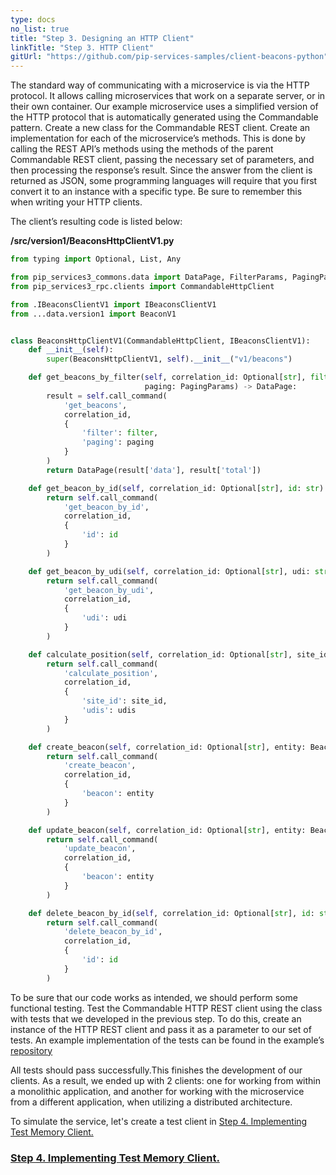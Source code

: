 ```yaml
---
type: docs
no_list: true
title: "Step 3. Designing an HTTP Client"
linkTitle: "Step 3. HTTP Client" 
gitUrl: "https://github.com/pip-services-samples/client-beacons-python"
---
```


The standard way of communicating with a microservice is via the HTTP protocol. It allows calling microservices that work on a separate server, or in their own container. Our example microservice uses a simplified version of the HTTP protocol that is automatically generated using the Commandable pattern.
Create a new class for the Commandable REST client. Create an implementation for each of the microservice’s methods. This is done by calling the REST API’s methods using the methods of the parent Commandable REST client, passing the necessary set of parameters, and then processing the response’s result. Since the answer from the client is returned as JSON, some programming languages will require that you first convert it to an instance with a specific type. Be sure to remember this when writing your HTTP clients.

The client’s resulting code is listed below:

**/src/version1/BeaconsHttpClientV1.py**

```python
from typing import Optional, List, Any

from pip_services3_commons.data import DataPage, FilterParams, PagingParams
from pip_services3_rpc.clients import CommandableHttpClient

from .IBeaconsClientV1 import IBeaconsClientV1
from ...data.version1 import BeaconV1


class BeaconsHttpClientV1(CommandableHttpClient, IBeaconsClientV1):
    def __init__(self):
        super(BeaconsHttpClientV1, self).__init__("v1/beacons")

    def get_beacons_by_filter(self, correlation_id: Optional[str], filter: FilterParams,
                              paging: PagingParams) -> DataPage:
        result = self.call_command(
            'get_beacons',
            correlation_id,
            {
                'filter': filter,
                'paging': paging
            }
        )
        return DataPage(result['data'], result['total'])

    def get_beacon_by_id(self, correlation_id: Optional[str], id: str) -> dict:
        return self.call_command(
            'get_beacon_by_id',
            correlation_id,
            {
                'id': id
            }
        )

    def get_beacon_by_udi(self, correlation_id: Optional[str], udi: str) -> dict:
        return self.call_command(
            'get_beacon_by_udi',
            correlation_id,
            {
                'udi': udi
            }
        )

    def calculate_position(self, correlation_id: Optional[str], site_id: str, udis: List[str]) -> Any:
        return self.call_command(
            'calculate_position',
            correlation_id,
            {
                'site_id': site_id,
                'udis': udis
            }
        )

    def create_beacon(self, correlation_id: Optional[str], entity: BeaconV1) -> dict:
        return self.call_command(
            'create_beacon',
            correlation_id,
            {
                'beacon': entity
            }
        )

    def update_beacon(self, correlation_id: Optional[str], entity: BeaconV1) -> dict:
        return self.call_command(
            'update_beacon',
            correlation_id,
            {
                'beacon': entity
            }
        )

    def delete_beacon_by_id(self, correlation_id: Optional[str], id: str) -> dict:
        return self.call_command(
            'delete_beacon_by_id',
            correlation_id,
            {
                'id': id
            }
        )

```

To be sure that our code works as intended, we should perform some functional testing. Test the Commandable HTTP REST client using the class with tests that we developed in the previous step. To do this, create an instance of the HTTP REST client and pass it as a parameter to our set of tests.
An example implementation of the tests can be found in the example’s [repository](https://github.com/pip-services-samples/client-beacons-python/blob/master/test/version1/test_BeaconsHttpClient.py)

All tests should pass successfully.This finishes the development of our clients. As a result, we ended up with 2 clients: one for working from within a monolithic application, and another for working with the microservice from a different application, when utilizing a distributed architecture.

To simulate the service, let's create a test client in [Step 4. Implementing Test Memory Client.](../step4)


<span class="hide-title-link">

### [Step 4. Implementing Test Memory Client.](../step4)

</span>